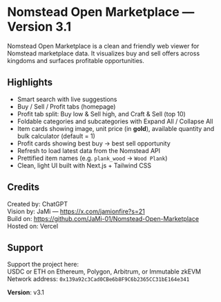 # Nomstead Open Marketplace — Version 3.1

Nomstead Open Marketplace is a clean and friendly web viewer for Nomstead marketplace data. It visualizes buy and sell offers across kingdoms and surfaces profitable opportunities.

## Highlights
- Smart search with live suggestions
- Buy / Sell / Profit tabs (homepage)
- Profit tab split: Buy low & Sell high, and Craft & Sell (top 10)
- Foldable categories and subcategories with Expand All / Collapse All
- Item cards showing image, unit price (in **gold**), available quantity and bulk calculator (default = 1)
- Profit cards showing best buy → best sell opportunity
- Refresh to load latest data from the Nomstead API
- Prettified item names (e.g. `plank_wood` → `Wood Plank`)
- Clean, light UI built with Next.js + Tailwind CSS

## Credits
Created by: ChatGPT  
Vision by: JaMi — https://x.com/jamionfire?s=21  
Build on: https://github.com/JaMi-01/Nomstead-Open-Marketplace  
Hosted on: Vercel

## Support
Support the project here:  
USDC or ETH on Ethereum, Polygon, Arbitrum, or Immutable zkEVM  
Network address: `0x139a92c3Cad0CBe6b8F9C6b2365CC31bE164e341`

**Version**: v3.1